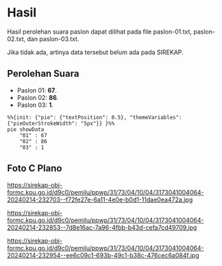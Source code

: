 # Hasil

Hasil perolehan suara paslon dapat dilihat pada file paslon-01.txt, paslon-02.txt, dan paslon-03.txt.

Jika tidak ada, artinya data tersebut belum ada pada SIREKAP.

## Perolehan Suara

 * Paslon 01: **67**.
 * Paslon 02: **86**.
 * Paslon 03: **1**.

```mermaid
%%{init: {"pie": {"textPosition": 0.5}, "themeVariables": {"pieOuterStrokeWidth": "5px"}} }%%
pie showData
    "01" : 67
    "02" : 86
    "03" : 1
```
## Foto C Plano

https://sirekap-obj-formc.kpu.go.id/d9c0/pemilu/ppwp/31/73/04/10/04/3173041004064-20240214-232703--f72fe27e-6a11-4e0e-b0d1-11dae0ea472a.jpg

https://sirekap-obj-formc.kpu.go.id/d9c0/pemilu/ppwp/31/73/04/10/04/3173041004064-20240214-232853--7d8e16ac-7a96-4fbb-b43d-cefa7cd49709.jpg

https://sirekap-obj-formc.kpu.go.id/d9c0/pemilu/ppwp/31/73/04/10/04/3173041004064-20240214-232954--ee6c09c1-693b-49c1-b38c-476cec6a084f.jpg
